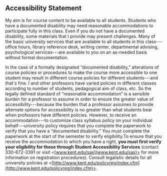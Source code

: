 ﻿
## Accessibility Statement

My aim is for course content to be available to all students. Students who have a documented disability may need reasonable accommodations to participate fully in this class. Even if you do not have a documented disability, some materials that I provide may present challenges.  Many of the basic university services that are available to all
students in this class---office hours, library reference desk, writing center,
departmental advising, psychological services---are available to you on
an as-needed basis without formal documentation.

In the case of a formally designated “documented disability,” alterations of course policies or procedures to make the course more accessible to one student may result in different course policies for different students---and that's fine. I and other professors
have varied policies in different classes according to number of students, pedagogical aim of class, etc. So the legally defined standard of “reasonable accommodation” is a sensible burden for a professor to assume in order to ensure the greater value of accessibility---because the burden that a professor assumes to provide alternate options for
accessibility is no greater than what students bear when professors have different policies. However, to receive an accommodation---to customize class syllabus policy on your individual behalf---university policy requires that you complete the paperwork to verify that you have a “documented disability.” You must complete the paperwork at the start of the semester to verify eligibility.To ensure that you receive the accommodation to which you have a right, **you must first verify your eligibility for these through Student Accessibility Services** (contact 330-672-3391 or visit
<[www.kent.edu/sas](www.kent.edu/sas)> for more information on registration procedures). Consult legalistic details for all university policies at <[http://www.kent.edu/policyreg/index.cfm](http://www.kent.edu/policyreg/index.cfm)>.

